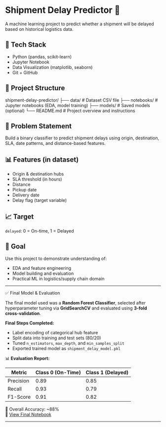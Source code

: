 # Shipment Delay Predictor 🚚

A machine learning project to predict whether a shipment will be delayed based on historical logistics data.

## 🔧 Tech Stack
- Python (pandas, scikit-learn)
- Jupyter Notebook
- Data Visualization (matplotlib, seaborn)
- Git + GitHub

## 📁 Project Structure


shipment-delay-predictor/
├── data/ # Dataset CSV file
├── notebooks/ # Jupyter notebooks (EDA, model training)
├── models/ # Saved models (optional)
└── README.md # Project overview and instructions



## 🎯 Problem Statement
Build a binary classifier to predict shipment delays using origin, destination, SLA, date patterns, and distance-based features.

## 📊 Features (in dataset)
- Origin & destination hubs
- SLA threshold (in hours)
- Distance
- Pickup date
- Delivery date
- Delay flag (target variable)

## 📈 Target
`delayed`: 0 = On-time, 1 = Delayed

## 🚀 Goal
Use this project to demonstrate understanding of:
- EDA and feature engineering
- Model building and evaluation
- Practical ML in logistics/supply chain domain

---

✅ Final Model & Evaluation

The final model used was a **Random Forest Classifier**, selected after hyperparameter tuning via **GridSearchCV** and evaluated using **3-fold cross-validation**.

**Final Steps Completed:**
- Label encoding of categorical hub feature  
- Split data into training and test sets (80/20)  
- Tuned `n_estimators`, `max_depth`, and `min_samples_split`  
- Exported trained model as `shipment_delay_model.pkl`

📊 **Evaluation Report:**

| Metric     | Class 0 (On-Time) | Class 1 (Delayed) |
|------------|------------------|-------------------|
| Precision  | 0.89             | 0.85              |
| Recall     | 0.93             | 0.79              |
| F1-Score   | 0.91             | 0.82              |

📌 Overall Accuracy: ~88%  
📁 [View Final Notebook](https://github.com/satyamvohra03/shipment-delay-predictor/blob/main/day9_final_model_and_evaluation.ipynb)

---


